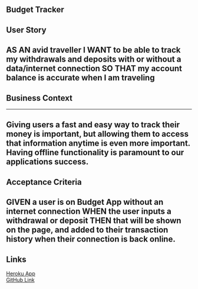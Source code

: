 ## Budget Tracker

## User Story
AS AN avid traveller
I WANT to be able to track my withdrawals and deposits with or without a data/internet connection
SO THAT my account balance is accurate when I am traveling
---
## Business Context
---
Giving users a fast and easy way to track their money is important, but allowing them to access that information anytime is even more important. Having offline functionality is paramount to our applications success.
---

## Acceptance Criteria
GIVEN a user is on Budget App without an internet connection
WHEN the user inputs a withdrawal or deposit
THEN that will be shown on the page, and added to their transaction history when their connection is back online.
---
## Links
[Heroku App](https://evening-retreat-61744.herokuapp.com/)\
[GitHub Link](https://github.com/whit3hat/Budget_Tracker)
